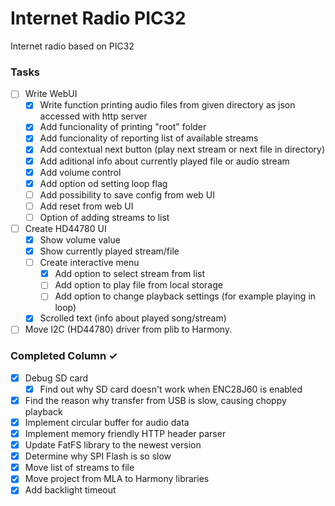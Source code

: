 # Internet Radio PIC32
Internet radio based on PIC32

### Tasks
- [ ] Write WebUI
  - [x] Write function printing audio files from given directory as json accessed with http server
  - [x] Add funcionality of printing "root" folder
  - [x] Add funcionality of reporting list of available streams
  - [x] Add contextual next button (play next stream or next file in directory)
  - [x] Add aditional info about currently played file or audio stream
  - [x] Add volume control
  - [x] Add option od setting loop flag
  - [ ] Add possibility to save config from web UI
  - [ ] Add reset from web UI
  - [ ] Option of adding streams to list
- [ ] Create HD44780 UI
  - [x] Show volume value
  - [x] Show currently played stream/file
  - [ ] Create interactive menu
	- [x] Add option to select stream from list
	- [ ] Add option to play file from local storage
	- [ ] Add option to change playback settings (for example playing in loop)
  - [x] Scrolled text (info about played song/stream)
- [ ] Move I2C (HD44780) driver from plib to Harmony.

### Completed Column ✓
- [x] Debug SD card
  - [x] Find out why SD card doesn't work when ENC28J60 is enabled
- [x] Find the reason why transfer from USB is slow, causing choppy playback
- [x] Implement circular buffer for audio data
- [x] Implement memory friendly HTTP header parser
- [x] Update FatFS library to the newest version
- [x] Determine why SPI Flash is so slow
- [x] Move list of streams to file
- [x] Move project from MLA to Harmony libraries
- [x] Add backlight timeout
